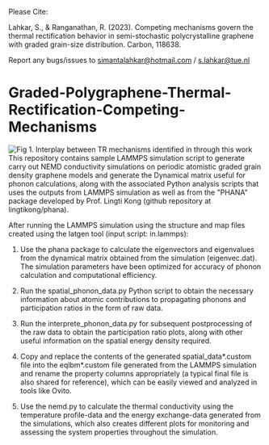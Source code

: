 Please Cite:

Lahkar, S., & Ranganathan, R. (2023). Competing mechanisms govern the thermal rectification behavior in semi-stochastic polycrystalline graphene with graded grain-size distribution. Carbon, 118638.

Report any bugs/issues to simantalahkar@hotmail.com / s.lahkar@tue.nl

# Graded-Polygraphene-Thermal-Rectification-Competing-Mechanisms
![Fig 1. Interplay between TR mechanisms identified in through this work](mechanisms3.jpg)
This repository contains sample LAMMPS simulation script to generate carry out NEMD conductivity simulations on periodic atomistic graded grain density graphene models and generate the Dynamical matrix useful for phonon calculations, along with the associated Python analysis scripts that uses the outputs from LAMMPS simulation as well as from the "PHANA" package developed by Prof. Lingti Kong (github repository at lingtikong/phana). 

After running the LAMMPS simulation using the structure and map files created using the latgen tool (input script: in.lammps):

1. Use the phana package to calculate the eigenvectors and eigenvalues from the dynamical matrix obtained from the simulation (eigenvec.dat). The simulation parameters have been optimized for accuracy of phonon calculation and computational efficiency.

2. Run the spatial_phonon_data.py Python script to obtain the necessary information about atomic contributions to propagating phonons and participation ratios in the form of raw data.

3. Run the interprete_phonon_data.py for subsequent postprocessing of the raw data to obtain the participation ratio plots, along with other useful information on the spatial energy density required.

4. Copy and replace the contents of the generated spatial_data*.custom file into the eqlbm*.custom file generated from the LAMMPS simulation and rename the property columns appropriately (a typical final file is also shared for reference), which can be easily viewed and analyzed in tools like Ovito.

5. Use the nemd.py to calculate the thermal conductivity using the temperature profile-data and the energy exchange-data generated from the simulations, which also creates different plots for monitoring and assessing the system properties throughout the simulation. 
